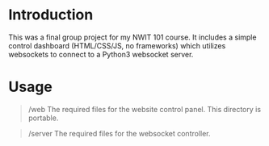 # Introduction
This was a final group project for my NWIT 101 course. It includes a simple control dashboard (HTML/CSS/JS, no frameworks) which utilizes websockets to connect to a Python3 websocket server. 

# Usage
>/web
The required files for the website control panel. This directory is portable.

>/server
The required files for the websocket controller. 
